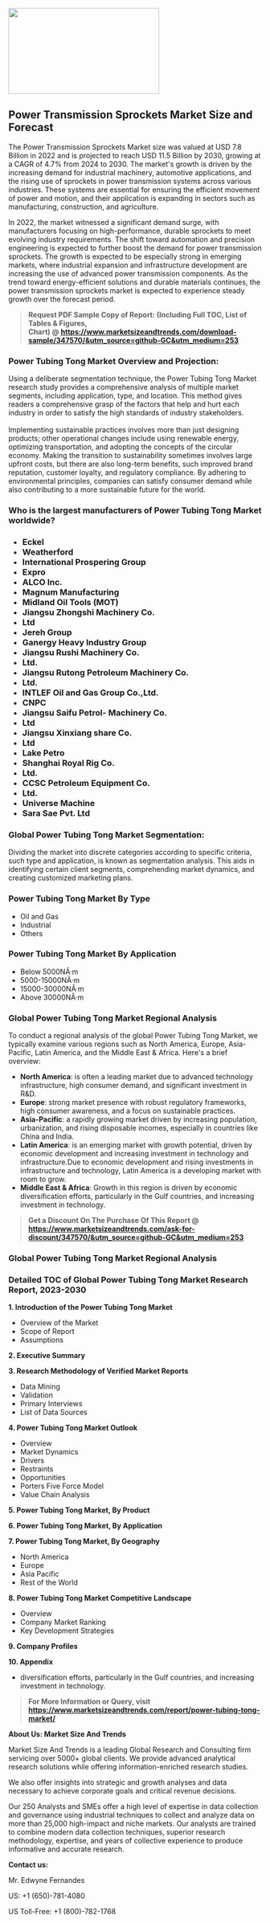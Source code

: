 <p><img class="alignnone size-medium wp-image-20088" src="https://ffe5etoiles.com/wp-content/uploads/2024/12/MST1-300x171.png" alt="" width="300" height="171" /></p><h2>Power Transmission Sprockets Market Size and Forecast</h2><p>The Power Transmission Sprockets Market size was valued at USD 7.8 Billion in 2022 and is projected to reach USD 11.5 Billion by 2030, growing at a CAGR of 4.7% from 2024 to 2030. The market's growth is driven by the increasing demand for industrial machinery, automotive applications, and the rising use of sprockets in power transmission systems across various industries. These systems are essential for ensuring the efficient movement of power and motion, and their application is expanding in sectors such as manufacturing, construction, and agriculture.</p><p>In 2022, the market witnessed a significant demand surge, with manufacturers focusing on high-performance, durable sprockets to meet evolving industry requirements. The shift toward automation and precision engineering is expected to further boost the demand for power transmission sprockets. The growth is expected to be especially strong in emerging markets, where industrial expansion and infrastructure development are increasing the use of advanced power transmission components. As the trend toward energy-efficient solutions and durable materials continues, the power transmission sprockets market is expected to experience steady growth over the forecast period.</p></p><blockquote id="" class=""><strong>Request PDF Sample Copy of Report: (Including Full TOC, List of Tables &amp; Figures, Chart)&nbsp;@&nbsp;<strong><a href="https://www.marketsizeandtrends.com/download-sample/347570/&utm_source=github-GC&utm_medium=253" target="_blank">https://www.marketsizeandtrends.com/download-sample/347570/&utm_source=github-GC&utm_medium=253</a></strong></strong></blockquote><h3 id="" class="">Power Tubing Tong Market&nbsp;Overview and Projection:</h3><p id="" class="">Using a deliberate segmentation technique, the Power Tubing Tong Market research study provides a comprehensive analysis of multiple market segments, including application, type, and location. This method gives readers a comprehensive grasp of the factors that help and hurt each industry in order to satisfy the high standards of industry stakeholders. <br /> <br />Implementing sustainable practices involves more than just designing products; other operational changes include using renewable energy, optimizing transportation, and adopting the concepts of the circular economy. Making the transition to sustainability sometimes involves large upfront costs, but there are also long-term benefits, such improved brand reputation, customer loyalty, and regulatory compliance. By adhering to environmental principles, companies can satisfy consumer demand while also contributing to a more sustainable future for the world.</p><h3 id="" class="">Who is the largest manufacturers of&nbsp;Power Tubing Tong Market worldwide?</h3><h3 class=""><p><ul><li>Eckel </li><li> Weatherford </li><li> International Prospering Group </li><li> Expro </li><li> ALCO Inc. </li><li> Magnum Manufacturing </li><li> Midland Oil Tools (MOT) </li><li> Jiangsu Zhongshi Machinery Co. </li><li> Ltd </li><li> Jereh Group </li><li> Ganergy Heavy Industry Group </li><li> Jiangsu Rushi Machinery Co. </li><li> Ltd. </li><li> Jiangsu Rutong Petroleum Machinery Co. </li><li> Ltd. </li><li> INTLEF Oil and Gas Group Co.,Ltd. </li><li> CNPC </li><li> Jiangsu Saifu Petrol- Machinery Co. </li><li> Ltd </li><li> Jiangsu Xinxiang share Co. </li><li> Ltd </li><li> Lake Petro </li><li> Shanghai Royal Rig Co. </li><li> Ltd. </li><li> CCSC Petroleum Equipment Co. </li><li> Ltd. </li><li> Universe Machine </li><li> Sara Sae Pvt. Ltd</li></ul></p></h3><h3 id="" class="">Global&nbsp;Power Tubing Tong Market Segmentation:</h3><p id="" class="">Dividing the market into discrete categories according to specific criteria, such type and application, is known as segmentation analysis. This aids in identifying certain client segments, comprehending market dynamics, and creating customized marketing plans.</p><h3 id="" class="">Power Tubing Tong Market&nbsp;By Type</h3><p><p><ul><li>Oil and Gas</li><li> Industrial</li><li> Others</p></li></ul></p></p><h3 id="" class="">Power Tubing Tong Market&nbsp;By Application</h3><p class=""><p><ul><li>Below 5000NÂ·m</li><li> 5000-15000NÂ·m</li><li> 15000-30000NÂ·m</li><li> Above 30000NÂ·m</li></ul></p></p><h3 id="" class="">Global Power Tubing Tong Market Regional Analysis</h3><p id="" class="">To conduct a regional analysis of the global Power Tubing Tong Market, we typically examine various regions such as North America, Europe, Asia-Pacific, Latin America, and the Middle East &amp; Africa. Here's a brief overview:</p><ul><li><strong>North America</strong>: is often a leading market due to advanced technology infrastructure, high consumer demand, and significant investment in R&amp;D.</li><li><strong>Europe</strong>: strong market presence with robust regulatory frameworks, high consumer awareness, and a focus on sustainable practices.</li><li><strong>Asia-Pacific</strong>: a rapidly growing market driven by increasing population, urbanization, and rising disposable incomes, especially in countries like China and India.</li><li><strong>Latin America</strong>: is an emerging market with growth potential, driven by economic development and increasing investment in technology and infrastructure.Due to economic development and rising investments in infrastructure and technology, Latin America is a developing market with room to grow.</li><li><strong>Middle East &amp; Africa</strong>: Growth in this region is driven by economic diversification efforts, particularly in the Gulf countries, and increasing investment in technology.</li></ul><blockquote id="" class=""><strong>Get a Discount On The Purchase Of This Report @ <strong><a href="https://www.marketsizeandtrends.com/ask-for-discount/347570/&utm_source=github-GC&utm_medium=253" target="_blank">https://www.marketsizeandtrends.com/ask-for-discount/347570/&utm_source=github-GC&utm_medium=253</a></strong></strong></blockquote><h3 id="" class="">Global Power Tubing Tong Market Regional Analysis</h3><h3 id="" class="">Detailed TOC of Global Power Tubing Tong Market Research Report, 2023-2030</h3><p id="" class=""><strong>1. Introduction of the Power Tubing Tong Market</strong></p><ul><li>Overview of the Market</li><li>Scope of Report</li><li>Assumptions</li></ul><p id="" class=""><strong>2. Executive Summary</strong></p><p id="" class=""><strong>3. Research Methodology of Verified Market Reports</strong></p><ul><li>Data Mining</li><li>Validation</li><li>Primary Interviews</li><li>List of Data Sources</li></ul><p id="" class=""><strong>4. Power Tubing Tong Market Outlook</strong></p><ul><li>Overview</li><li>Market Dynamics</li><li>Drivers</li><li>Restraints</li><li>Opportunities</li><li>Porters Five Force Model</li><li>Value Chain Analysis</li></ul><p id="" class=""><strong>5. Power Tubing Tong Market, By Product</strong></p><p id="" class=""><strong>6. Power Tubing Tong Market, By Application</strong></p><p id="" class=""><strong>7. Power Tubing Tong Market, By Geography</strong></p><ul><li>North America</li><li>Europe</li><li>Asia Pacific</li><li>Rest of the World</li></ul><p id="" class=""><strong>8. Power Tubing Tong Market Competitive Landscape</strong></p><ul><li>Overview</li><li>Company Market Ranking</li><li>Key Development Strategies</li></ul><p id="" class=""><strong>9. Company Profiles</strong></p><p id="" class=""><strong>10. Appendix</strong></p><ul><li>diversification efforts, particularly in the Gulf countries, and increasing investment in technology.</li></ul><blockquote id="" class=""><strong>For More Information or Query, visit <strong><strong><a href="https://www.marketsizeandtrends.com/report/power-tubing-tong-market/" target="_blank">https://www.marketsizeandtrends.com/report/power-tubing-tong-market/</a></strong></strong></strong></blockquote><p id="" class=""><strong>About Us: Market Size And Trends</strong></p><p id="" class="">Market Size And Trends is a leading Global Research and Consulting firm servicing over 5000+ global clients. We provide advanced analytical research solutions while offering information-enriched research studies.</p><p id="" class="">We also offer insights into strategic and growth analyses and data necessary to achieve corporate goals and critical revenue decisions.</p><p id="" class="">Our 250 Analysts and SMEs offer a high level of expertise in data collection and governance using industrial techniques to collect and analyze data on more than 25,000 high-impact and niche markets. Our analysts are trained to combine modern data collection techniques, superior research methodology, expertise, and years of collective experience to produce informative and accurate research.</p><p id="" class=""><strong>Contact us:</strong></p><p id="" class="">Mr. Edwyne Fernandes</p><p id="" class="">US: +1 (650)-781-4080</p><p id="" class="">US Toll-Free: +1 (800)-782-1768</p>

